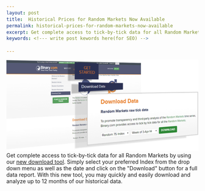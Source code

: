 ```yaml
---
layout: post
title:  Historical Prices for Random Markets Now Available
permalink: historical-prices-for-random-markets-now-available
excerpt: Get complete access to tick-by-tick data for all Random Markets by using our new download tool. Simply select your preferred Index from the drop down menu as well as the date and click on the "Download" button for a full data report. 
keywords: <!--- write post kewords here(for SEO) -->

---
```


![](/post_images/24673887_orig.png)
Get complete access to tick-by-tick data for all Random Markets by using our [new download tool](https://www.binary.com/get-started/random-markets?l=EN&utm_medium=social&utm_source=blog&utm_content=whatsnew#random_download). Simply select your preferred Index from the drop down menu as well as the date and click on the "Download" button for a full data report.
With this new tool, you may quickly and easily download and analyze up to 12 months of our historical data.

